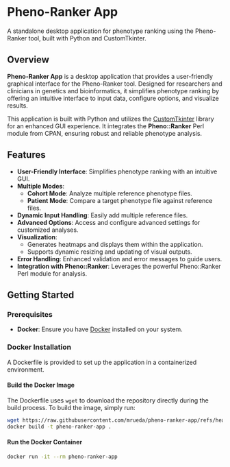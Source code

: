 # Pheno-Ranker App

A standalone desktop application for phenotype ranking using the Pheno-Ranker tool, built with Python and CustomTkinter.

## Overview

**Pheno-Ranker App** is a desktop application that provides a user-friendly graphical interface for the Pheno-Ranker tool. Designed for researchers and clinicians in genetics and bioinformatics, it simplifies phenotype ranking by offering an intuitive interface to input data, configure options, and visualize results.

This application is built with Python and utilizes the [CustomTkinter](https://github.com/TomSchimansky/CustomTkinter) library for an enhanced GUI experience. It integrates the **Pheno::Ranker** Perl module from CPAN, ensuring robust and reliable phenotype analysis.

## Features

- **User-Friendly Interface**: Simplifies phenotype ranking with an intuitive GUI.
- **Multiple Modes**:
  - **Cohort Mode**: Analyze multiple reference phenotype files.
  - **Patient Mode**: Compare a target phenotype file against reference files.
- **Dynamic Input Handling**: Easily add multiple reference files.
- **Advanced Options**: Access and configure advanced settings for customized analyses.
- **Visualization**:
  - Generates heatmaps and displays them within the application.
  - Supports dynamic resizing and updating of visual outputs.
- **Error Handling**: Enhanced validation and error messages to guide users.
- **Integration with Pheno::Ranker**: Leverages the powerful Pheno::Ranker Perl module for analysis.

## Getting Started

### Prerequisites

- **Docker**: Ensure you have [Docker](https://www.docker.com/get-started) installed on your system.

### Docker Installation

A Dockerfile is provided to set up the application in a containerized environment.

#### Build the Docker Image

The Dockerfile uses `wget` to download the repository directly during the build process. To build the image, simply run:

```bash
wget https://raw.githubusercontent.com/mrueda/pheno-ranker-app/refs/heads/main/Dockerfile
docker build -t pheno-ranker-app .
```

#### Run the Docker Container

```bash
docker run -it --rm pheno-ranker-app
```
